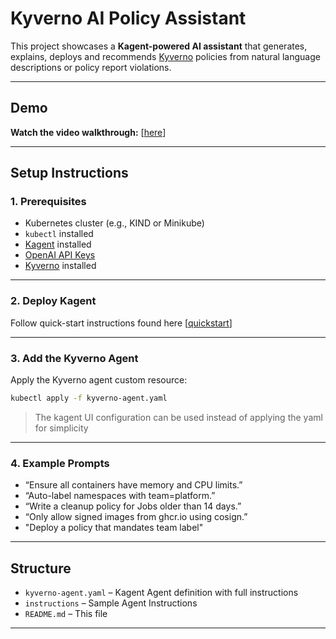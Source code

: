 # Kyverno AI Policy Assistant

This project showcases a **Kagent-powered AI assistant** that generates, explains, deploys and recommends [Kyverno](https://kyverno.io) policies from natural language descriptions or policy report violations. 

---

## Demo

**Watch the video walkthrough:** [[here](https://drive.google.com/file/d/1SyDGWR_dzvaIaby2VkaZxi9MxmJw-xGX/view)]

---

## Setup Instructions

### 1. Prerequisites

- Kubernetes cluster (e.g., KIND or Minikube)
- `kubectl` installed
- [Kagent](https://github.com/kubegpt-io/kagent) installed
- [OpenAI API Keys](https://platform.openai.com/)
- [Kyverno](https://platform.openai.com/) installed

---

### 2. Deploy Kagent

Follow quick-start instructions found here [[quickstart](https://kagent.dev/docs/getting-started/quickstart)] 

---

### 3. Add the Kyverno Agent

Apply the Kyverno agent custom resource:

```bash
kubectl apply -f kyverno-agent.yaml
```

> The kagent UI configuration can be used instead of applying the yaml for simplicity

---

### 4. Example Prompts

- “Ensure all containers have memory and CPU limits.”
- “Auto-label namespaces with team=platform.”
- “Write a cleanup policy for Jobs older than 14 days.”
- “Only allow signed images from ghcr.io using cosign.”
- "Deploy a policy that mandates team label"

---

## Structure

- `kyverno-agent.yaml` – Kagent Agent definition with full instructions
- `instructions` – Sample Agent Instructions
- `README.md` – This file
---